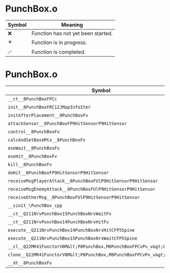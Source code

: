 # PunchBox.o
| Symbol | Meaning 
| ------------- | ------------- 
| :x: | Function has not yet been started. 
| :eight_pointed_black_star: | Function is in progress. 
| :white_check_mark: | Function is completed. 


# PunchBox.o
| Symbol | Decompiled? |
| ------------- | ------------- |
| `__ct__8PunchBoxFPCc` | :x: |
| `init__8PunchBoxFRC12JMapInfoIter` | :x: |
| `initAfterPlacement__8PunchBoxFv` | :x: |
| `attackSensor__8PunchBoxFP9HitSensorP9HitSensor` | :x: |
| `control__8PunchBoxFv` | :x: |
| `calcAndSetBaseMtx__8PunchBoxFv` | :x: |
| `exeWait__8PunchBoxFv` | :x: |
| `exeHit__8PunchBoxFv` | :x: |
| `kill__8PunchBoxFv` | :x: |
| `doHit__8PunchBoxFP9HitSensorP9HitSensor` | :x: |
| `receiveMsgPlayerAttack__8PunchBoxFUlP9HitSensorP9HitSensor` | :x: |
| `receiveMsgEnemyAttack__8PunchBoxFUlP9HitSensorP9HitSensor` | :x: |
| `receiveOtherMsg__8PunchBoxFUlP9HitSensorP9HitSensor` | :x: |
| `__sinit_\PunchBox_cpp` | :x: |
| `__ct__Q211NrvPunchBox15PunchBoxNrvWaitFv` | :x: |
| `__ct__Q211NrvPunchBox14PunchBoxNrvHitFv` | :x: |
| `execute__Q211NrvPunchBox14PunchBoxNrvHitCFP5Spine` | :x: |
| `execute__Q211NrvPunchBox15PunchBoxNrvWaitCFP5Spine` | :x: |
| `__cl__Q22MR41FunctorV0M&lt;P8PunchBox,M8PunchBoxFPCvPv_v&gt;CFv` | :x: |
| `clone__Q22MR41FunctorV0M&lt;P8PunchBox,M8PunchBoxFPCvPv_v&gt;CFP7JKRHeap` | :x: |
| `__dt__8PunchBoxFv` | :x: |
